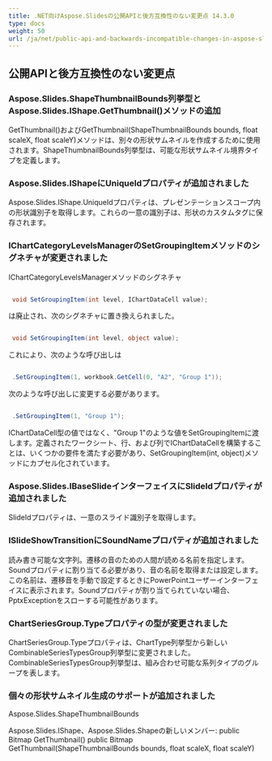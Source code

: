 ```yaml
---
title: .NET向けAspose.Slidesの公開APIと後方互換性のない変更点 14.3.0
type: docs
weight: 50
url: /ja/net/public-api-and-backwards-incompatible-changes-in-aspose-slides-for-net-14-3-0/
---
```


## **公開APIと後方互換性のない変更点**
### **Aspose.Slides.ShapeThumbnailBounds列挙型とAspose.Slides.IShape.GetThumbnail()メソッドの追加**
GetThumbnail()およびGetThumbnail(ShapeThumbnailBounds bounds, float scaleX, float scaleY)メソッドは、別々の形状サムネイルを作成するために使用されます。ShapeThumbnailBounds列挙型は、可能な形状サムネイル境界タイプを定義します。
### **Aspose.Slides.IShapeにUniqueIdプロパティが追加されました**
Aspose.Slides.IShape.UniqueIdプロパティは、プレゼンテーションスコープ内の形状識別子を取得します。これらの一意の識別子は、形状のカスタムタグに保存されます。
### **IChartCategoryLevelsManagerのSetGroupingItemメソッドのシグネチャが変更されました**
IChartCategoryLevelsManagerメソッドのシグネチャ

``` csharp

 void SetGroupingItem(int level, IChartDataCell value);

``` 

は廃止され、次のシグネチャに置き換えられました。

``` csharp

 void SetGroupingItem(int level, object value);

``` 

これにより、次のような呼び出しは

``` csharp

 .SetGroupingItem(1, workbook.GetCell(0, "A2", "Group 1"));

``` 

次のような呼び出しに変更する必要があります。

``` csharp

 .SetGroupingItem(1, "Group 1");

``` 

IChartDataCell型の値ではなく、"Group 1"のような値をSetGroupingItemに渡します。定義されたワークシート、行、および列でIChartDataCellを構築することは、いくつかの要件を満たす必要があり、SetGroupingItem(int, object)メソッドにカプセル化されています。
### **Aspose.Slides.IBaseSlideインターフェイスにSlideIdプロパティが追加されました**
SlideIdプロパティは、一意のスライド識別子を取得します。
### **ISlideShowTransitionにSoundNameプロパティが追加されました**
読み書き可能な文字列。遷移の音のための人間が読める名前を指定します。Soundプロパティに割り当てる必要があり、音の名前を取得または設定します。この名前は、遷移音を手動で設定するときにPowerPointユーザーインターフェイスに表示されます。Soundプロパティが割り当てられていない場合、PptxExceptionをスローする可能性があります。
### **ChartSeriesGroup.Typeプロパティの型が変更されました**
ChartSeriesGroup.Typeプロパティは、ChartType列挙型から新しいCombinableSeriesTypesGroup列挙型に変更されました。CombinableSeriesTypesGroup列挙型は、組み合わせ可能な系列タイプのグループを表します。
### **個々の形状サムネイル生成のサポートが追加されました**
Aspose.Slides.ShapeThumbnailBounds

Aspose.Slides.IShape、Aspose.Slides.Shapeの新しいメンバー:
public Bitmap GetThumbnail()
public Bitmap GetThumbnail(ShapeThumbnailBounds bounds, float scaleX, float scaleY)